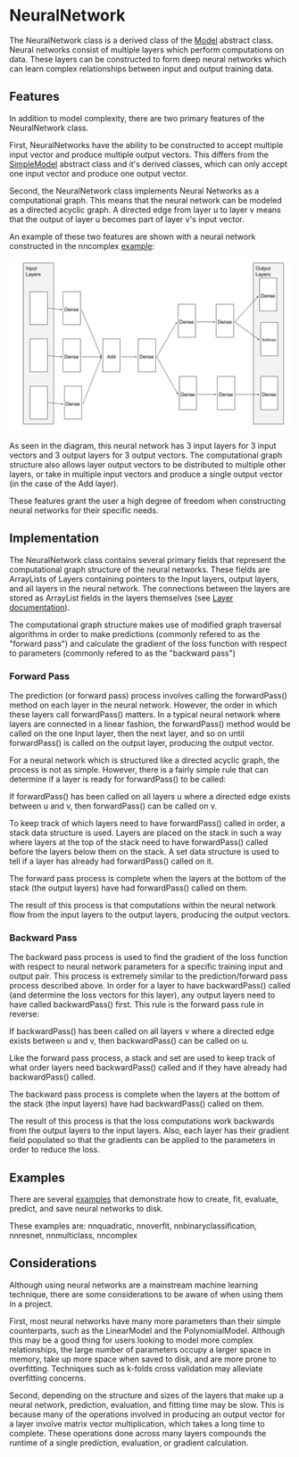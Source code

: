 # NeuralNetwork

The NeuralNetwork class is a derived class of the [Model](Model.md) abstract class. Neural networks consist of multiple layers which perform computations
on data. These layers can be constructed to form deep neural networks which can learn complex relationships between input and output training data. 

## Features

In addition to model complexity, there are two primary features of the NeuralNetwork class.

First, NeuralNetworks have the ability to be constructed to accept multiple input vector and produce multiple output vectors. This differs from
the [SimpleModel](SimpleModel.md) abstract class and it's derived classes, which can only accept one input vector and produce one output vector.

Second, the NeuralNetwork class implements Neural Networks as a computational graph. This means that the neural network can be modeled as a directed
acyclic graph. A directed edge from layer u to layer v means that the output of layer u becomes part of layer v's input vector.

An example of these two features are shown with a neural network constructed in the nncomplex [example](Examples.md):

![Neural network example](images/nn_complex.png)

As seen in the diagram, this neural network has 3 input layers for 3 input vectors and 3 output layers for 3 output vectors. The computational graph
structure also allows layer output vectors to be distributed to multiple other layers, or take in multiple input vectors and produce a single
output vector (in the case of the Add layer).

These features grant the user a high degree of freedom when constructing neural networks for their specific needs.

## Implementation

The NeuralNetwork class contains several primary fields that represent the computational graph structure of the neural networks. These fields are
ArrayLists of Layers containing pointers to the Input layers, output layers, and all layers in the neural network. The connections between the layers
are stored as ArrayList fields in the layers themselves (see [Layer documentation](Layer.md)).

The computational graph structure makes use of modified graph traversal algorithms in order to make predictions (commonly refered to as the "forward pass")
and calculate the gradient of the loss function with respect to parameters (commonly refered to as the "backward pass")

### Forward Pass

The prediction (or forward pass) process involves calling the forwardPass() method on each layer in the neural network. However, the order in which
these layers call forwardPass() matters. In a typical neural network where layers are connected in a linear fashion, the forwardPass() method would be 
called on the one Input layer, then the next layer, and so on until forwardPass() is called on the output layer, producing the output vector.

For a neural network which is structured like a directed acyclic graph, the process is not as simple. However, there is a fairly simple rule
that can determine if a layer is ready for forwardPass() to be called:

If forwardPass() has been called on all layers u where a directed edge exists between u and v, then forwardPass() can be called on v.

To keep track of which layers need to have forwardPass() called in order, a stack data structure is used. Layers are placed on the stack
in such a way where layers at the top of the stack need to have forwardPass() called before the layers below them on the stack. A set data
 structure is used to tell if a layer has already had forwardPass() called on it.

The forward pass process is complete when the layers at the bottom of the stack (the output layers) have had forwardPass() called on them.

The result of this process is that computations within the neural network flow from the input layers to the output layers, producing the
 output vectors.

### Backward Pass

The backward pass process is used to find the gradient of the loss function with respect to neural network parameters for a specific training input and output
pair. This process is extremely similar to the prediction/forward pass process described above. In order for a layer to have backwardPass() called (and determine the loss vectors for this layer), any output layers need to have called backwardPass() first. This rule is the forward pass rule in reverse:

If backwardPass() has been called on all layers v where a directed edge exists between u and v, then backwardPass() can be called on u.

Like the forward pass process, a stack and set are used to keep track of what order layers need backwardPass() called and if they have already had backwardPass() called.

The backward pass process is complete when the layers at the bottom of the stack (the input layers) have had backwardPass() called on them.

The result of this process is that the loss computations work backwards from the output layers to the input layers. Also, each layer has their gradient
field populated so that the gradients can be applied to the parameters in order to reduce the loss.

## Examples

There are several [examples](Examples.md) that demonstrate how to create, fit, evaluate, predict, and save neural networks to disk.

These examples are: nnquadratic, nnoverfit, nnbinaryclassification, nnresnet, nnmulticlass, nncomplex

## Considerations

Although using neural networks are a mainstream machine learning technique, there are some considerations to be aware of when using them in a project.

First, most neural networks have many more parameters than their simple counterparts, such as the LinearModel and the PolynomialModel. Although this may
be a good thing for users looking to model more complex relationships, the large number of parameters occupy a larger space in memory, take up more space
when saved to disk, and are more prone to overfitting. Techniques such as k-folds cross validation may alleviate overfitting concerns.

Second, depending on the structure and sizes of the layers that make up a neural network, prediction, evaluation, and fitting time may be slow. This is
because many of the operations involved in producing an output vector for a layer involve matrix vector multiplication, which takes a long time to complete.
These operations done across many layers compounds the runtime of a single prediction, evaluation, or gradient calculation.